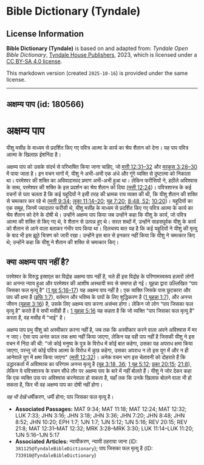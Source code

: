 # Bible Dictionary (Tyndale)

## License Information

**Bible Dictionary (Tyndale)** is based on and adapted from: _Tyndale Open Bible Dictionary_, [Tyndale House Publishers](https://tyndaleopenresources.com/), 2023, which is licensed under a [CC BY-SA 4.0 license](https://creativecommons.org/licenses/by-sa/4.0/legalcode.en).

This markdown version (created `2025-10-16`) is provided under the same license.



--------------------------------

## अक्षम्य पाप (id: 180566)

अक्षम्य पाप
===========

यीशु मसीह के माध्यम से प्रदर्शित किए गए पवित्र आत्मा के कार्य का श्रेय शैतान को देना। यह पाप पवित्र आत्मा के खिलाफ़ ईशनिंदा है।

अक्षम्य पाप को उसके संदर्भ से परिभाषित किया जाना चाहिए, जो [मत्ती 12:31–32](https://ref.ly/Matt12:31-Matt12:32) और [मरकुस 3:28–30](https://ref.ly/Mark3:28-Mark3:30) में पाया जाता है। इन वचन भागों में, यीशु ने अभी\-अभी एक अंधे और गूंगे व्यक्ति से दुष्टात्मा को निकाला था। परमेश्वर की शक्ति का अविवादास्पद प्रमाण अभी\-अभी हुआ था। लेकिन फरीसियों ने, हठीले अविश्वास के साथ, परमेश्वर की शक्ति के इस प्रदर्शन का श्रेय शैतान को दिया ([मत्ती 12:24](https://ref.ly/Matt12:24))। पवित्रशास्त्र के कई वचनों से पता चलता है कि कई यहूदियों ने इसी तरह की भ्रामक राय व्यक्त की थी, कि यीशु शैतान की शक्ति से चमत्कार कर रहे थे ([मत्ती 9:34](https://ref.ly/Matt9:34); [लूका 11:14–20](https://ref.ly/Luke11:14-Luke11:20); [यूह 7:20](https://ref.ly/John7:20); [8:48, 52](https://ref.ly/John8:48); [10:20](https://ref.ly/John10:20))। यहूदियों का एक समूह, जिनमें ज्यादातर फरीसी थे, यीशु मसीह के माध्यम से प्रदर्शित किए गए पवित्र आत्मा के कार्य का श्रेय शैतान को देने के दोषी थे। उन्होंने अक्षम्य पाप किया जब उन्होंने कहा कि यीशु के कार्य, जो पवित्र आत्मा की शक्ति से किए गए थे, वे शैतान से उत्पन्न हुए थे। सरल शब्दों में, उन्होंने साहसपूर्वक यीशु के कार्य को शैतान से आने वाला बताकर गंभीर पाप किया था। दिलचस्प बात यह है कि कई यहूदियों ने यीशु की मृत्यु के बाद भी इस झूठे चित्रण को जारी रखा। उन्होंने इस बात से इनकार नहीं किया कि यीशु ने चमत्कार किए थे; उन्होंने कहा कि यीशु ने शैतान की शक्ति से चमत्कार किए।

क्या अक्षम्य पाप नहीं है?
-------------------------

परमेश्वर के विरुद्ध इस्राएल का विद्रोह अक्षम्य पाप नहीं है, भले ही इस विद्रोह के परिणामस्वरूप हज़ारों लोगों का अनन्त न्याय हुआ और परमेश्वर की आशीष अस्थायी रूप से समाप्त हो गई। यूहन्ना द्वारा उल्लिखित “पाप जिसका फल मृत्यु है” ([1 यूह 5:16–17](https://ref.ly/1John5:16-1John5:17)) यह अक्षम्य पाप नहीं है। एक व्यक्ति जिसके पास छुटकारा और पाप की क्षमा है ([इफि 1:7](https://ref.ly/Eph1:7)), वर्तमान और भविष्य के पापों के लिए शुद्धिकरण है ([1 यूहन्ना 1:7](https://ref.ly/1John1:7)), और अनन्त जीवन ([यूहन्ना 3:16](https://ref.ly/John3:16)) है, उसके लिए अक्षम्य पाप करना असंभव होगा। लेकिन जो लोग “पाप जिसका फल मृत्यु है” करते हैं वे सभी मसीही हैं। [1 यूहन्ना 5:16](https://ref.ly/1John5:16) यह कहता है कि जो व्यक्ति "पाप जिसका फल मृत्यु है" करता है, वह मसीह में "भाई" है।

अक्षम्य पाप प्रभु यीशु को अस्वीकार करना नहीं है, जब तक कि अस्वीकार करने वाला अपने अविश्वास में मर न जाए। ऐसा पाप अनंत काल तक क्षमा नहीं किया जाएगा, लेकिन यह वही पाप नहीं है जिसकी यीशु ने इस वचन में निंदा की थी: "जो कोई मनुष्य के पुत्र के विरोध में कोई बात कहेगा, उसका यह अपराध क्षमा किया जाएगा, परन्तु जो कोई पवित्र आत्मा के विरोध में कुछ कहेगा, उसका अपराध न तो इस युग में और न ही आनेवाले युग में क्षमा किया जाएगा" ([मत्ती 12:32](https://ref.ly/Matt12:32))। अनेक वचन भाग इस चेतावनी को दोहराते हैं कि उद्धारकर्ता में अविश्वास का परिणाम अनन्त मृत्यु है ([यूह 3:18, 36](https://ref.ly/John3:18); [1 यूह 5:12](https://ref.ly/1John5:12); [प्रका 20:15](https://ref.ly/Rev20:15); [21:8](https://ref.ly/Rev21:8)), लेकिन ये पवित्रशास्त्र के वचन सीधे तौर पर अक्षम्य पाप के बारे में नहीं बोलते हैं। यीशु ने जोर देकर कहा कि एक व्यक्ति उस पर अविश्वास करनेवाला हो सकता है, यहाँ तक कि उनके खिलाफ बोलने वाला भी हो सकता है, फिर भी वह अक्षम्य पाप का दोषी नहीं होगा।

*यह भी देखें* धर्मीकरण, धर्मी होना; पाप जिसका फल मृत्यु है।

* **Associated Passages:** MAT 9:34; MAT 11:18; MAT 12:24; MAT 12:32; LUK 7:33; JHN 3:16; JHN 3:18; JHN 3:36; JHN 7:20; JHN 8:48; JHN 8:52; JHN 10:20; EPH 1:7; 1JN 1:7; 1JN 5:12; 1JN 5:16; REV 20:15; REV 21:8; MAT 12:31–MAT 12:32; MRK 3:28–MRK 3:30; LUK 11:14–LUK 11:20; 1JN 5:16–1JN 5:17
* **Associated Articles:** न्यायीकरण, न्यायी ठहराया जाना (ID: `381125@TyndaleBibleDictionary`); पाप जिसका फल मृत्यु है (ID: `733910@TyndaleBibleDictionary`)

